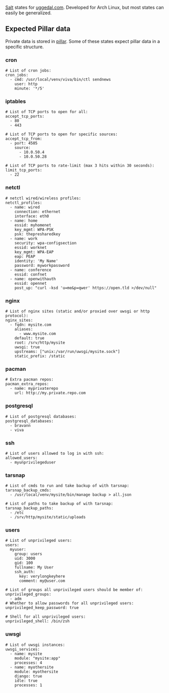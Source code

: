 [Salt][s] states for [uggedal.com][u]. Developed for Arch Linux, but most
states can easily be generalized.

Expected Pillar data
--------------------

Private data is stored in [pillar][p]. Some of these states expect pillar
data in a specific structure.

### cron

    # List of cron jobs:
    cron_jobs:
      - cmd: /usr/local/venv/viva/bin/ctl sendnews
        user: http
        minute: '*/5'

### iptables

    # List of TCP ports to open for all:
    accept_tcp_ports:
      - 80
      - 443

    # List of TCP ports to open for specific sources:
    accept_tcp_from:
      - port: 4505
        source:
          - 10.0.50.4
          - 10.0.50.28

    # List of TCP ports to rate-limit (max 3 hits within 30 seconds):
    limit_tcp_ports:
      - 22

### netctl

    # netctl wired/wireless profiles:
    netctl_profiles:
      - name: wired
        connection: ethernet
        interface: eth0
      - name: home
        essid: myhomenet
        key_mgmt: WPA-PSK
        psk: thepresharedkey
      - name: work
        security: wpa-configsection
        essid: worknet
        key_mgmt: WPA-EAP
        eap: PEAP
        identity: 'My Name'
        password: myworkpassword
      - name: conference
        essid: confnet
      - name: openwithauth
        essid: opennet
        post_up: "curl -ksd 'u=me&p=qwer' https://open.tld >/dev/null"

### nginx

    # List of nginx sites (static and/or proxied over uwsgi or http protocol):
    nginx_sites:
      - fqdn: mysite.com
        aliases:
          - www.mysite.com
        default: true
        root: /srv/http/mysite
        uwsgi: true
        upstreams: ["unix:/var/run/uwsgi/mysite.sock"]
        static_prefix: /static

### pacman

    # Extra pacman repos:
    pacman_extra_repos:
      - name: myprivaterepo
        url: http://my.private.repo.com

### postgresql

    # List of postgresql databases:
    postgresql_databases:
      - bravann
      - viva

### ssh

    # List of users allowed to log in with ssh:
    allowed_users:
      - myunprivilegeduser

### tarsnap

    # List of cmds to run and take backup of with tarsnap:
    tarsnap_backup_cmds:
      - /usr/local/venv/mysite/bin/manage backup > all.json

    # List of paths to take backup of with tarsnap:
    tarsnap_backup_paths:
      - /etc
      - /srv/http/mysite/static/uploads

### users

    # List of unprivileged users:
    users:
      myuser:
        group: users
        uid: 3000
        gid: 100
        fullname: My User
        ssh_auth:
          key: verylongkeyhere
          comment: my@user.com

    # List of groups all unprivileged users should be member of:
    unprivileged_groups:
      - adm
    # Whether to allow passwords for all unprivileged users:
    unprivileged_keep_password: true

    # Shell for all unprivileged users:
    unprivileged_shell: /bin/zsh

### uwsgi

    # List of uwsgi instances:
    uwsgi_services:
      - name: mysite
        module: "mysite:app"
        processes: 4
      - name: myothersite
        module: myothersite
        django: true
        idle: true
        processes: 1


[s]: http://saltstack.org
[u]: http://uggedal.com
[p]: http://readthedocs.org/docs/salt/en/latest/topics/pillar/index.html
